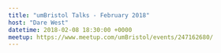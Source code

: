 ```yaml
---
title: "umBristol Talks - February 2018"
host: "Dare West"
datetime: 2018-02-08 18:30:00 +0000
meetup: https://www.meetup.com/umBristol/events/247162680/
---
```

